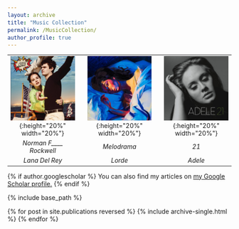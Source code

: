 ```yaml
---
layout: archive
title: "Music Collection"
permalink: /MusicCollection/
author_profile: true
---
```

|   	|   	|   	|   	|   	|
|:-:	|:-:	|:-:	|:-:	|:-:	|
|![](/images/Album/NFR.jpg){:height="20%" width="20%"}|   	|  ![](/images/Album/Melodrama.jpg ){:height="20%" width="20%"} 	|   	|  ![](/images/Album/21.jpg){:height="20%" width="20%"} 	|
|*Norman F____ Rockwell* 	|   	|  *Melodrama*  	|   	|   *21*	|
|*Lana Del Rey*  	|   	|  *Lorde* 	|   	| *Adele*  	|


<!-- ![](/images/Album/NFR.jpg "Norman F____ Rockwell - Lana Del Rey"){:height="20%" width="20%"}  &nbsp; &nbsp; &nbsp; &nbsp;  ![](/images/Album/Melodrama.jpg "Melodrama - Lorde"){:height="20%" width="20%"}  &nbsp; &nbsp; &nbsp; &nbsp;   ![](/images/Album/21.jpg "21 - Adele"){:height="20%" width="20%"} -->
<!-- <br />Norman Fxxxxx Rockwell &nbsp; &nbsp; &nbsp; &nbsp; &nbsp; &nbsp; &nbsp; &nbsp; Melodrama &nbsp; &nbsp; &nbsp; &nbsp; &nbsp; &nbsp; &nbsp; &nbsp; 21
<br />Lana Del Rey &nbsp; &nbsp; &nbsp; &nbsp; &nbsp; &nbsp; &nbsp; &nbsp; Lorde &nbsp; &nbsp; &nbsp; &nbsp; &nbsp; &nbsp; &nbsp; &nbsp; Adele  -->

<!-- | [![](/images/Album/NFR.jpg){:height="20%" width="20%"}] | [![](/images/Album/Melodrama.jpg){:height="20%" width="20%"}] | [![](/images/Album/21.jpg){:height="20%" width="20%"}] |
|:---:|:---:|:---:|
|Norman F___ Rockwell!| Melodrama | 21 |
|Lana Del Rey | Lorde | Adele | -->

{% if author.googlescholar %}
  You can also find my articles on <u><a href="{{author.googlescholar}}">my Google Scholar profile</a>.</u>
{% endif %}

{% include base_path %}

{% for post in site.publications reversed %}
  {% include archive-single.html %}
{% endfor %}
